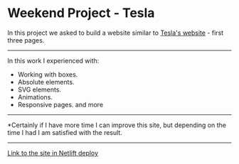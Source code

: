 # Weekend Project - Tesla
In this project we asked to build a website similar to [Tesla's website](https://www.tesla.com/model3) - first three pages.
<br>
___
In this work I experienced with:
- Working with boxes.
- Absolute elements.
- SVG elements.
- Animations.
- Responsive pages.
and more
___
*Certainly if I have more time I can improve this site, but depending on the time I had I am satisfied with the result.
___
[Link to the site in Netlift deploy](https://moonlit-syrniki-bd7c0a.netlify.app/)